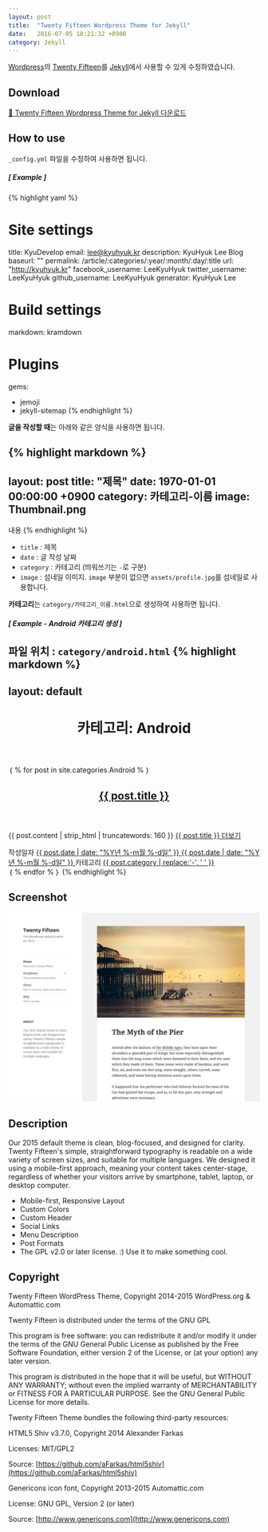 ```yaml
---
layout: post
title:  "Twenty Fifteen Wordpress Theme for Jekyll"
date:   2016-07-05 10:21:32 +0900
category: Jekyll
---
```

[Wordpress](https://ko.wordpress.org)의 [Twenty Fifteen](https://wordpress.org/themes/twentyfifteen)를 [Jekyll](https://jekyllrb.com)에서 사용할 수 있게 수정하였습니다.

## Download

[📎 Twenty Fifteen Wordpress Theme for Jekyll 다운로드](https://github.com/LeeKyuHyuk/twenty-fifteen-jekyll-theme/archive/1.0.0.zip)

## How to use

`_config.yml` 파일을 수정하여 사용하면 됩니다.

##### [ Example ]

{% highlight yaml %}
# Site settings
title: KyuDevelop
email: lee@kyuhyuk.kr
description: KyuHyuk Lee Blog
baseurl: ""
permalink: /article/:categories/:year/:month/:day/:title
url: "http://kyuhyuk.kr"
facebook_username: LeeKyuHyuk
twitter_username: LeeKyuHyuk
github_username:  LeeKyuHyuk
generator:  KyuHyuk Lee

# Build settings
markdown: kramdown

# Plugins
gems:
  - jemoji
  - jekyll-sitemap
{% endhighlight %}

**글을 작성할 때**는 아래와 같은 양식을 사용하면 됩니다.

{% highlight markdown %}
---
layout: post
title:  "제목"
date:   1970-01-01 00:00:00 +0900
category: 카테고리-이름
image:  Thumbnail.png
---
내용
{% endhighlight %}

* `title` : 제목
* `date` : 글 작성 날짜
* `category` : 카테고리 (띄워쓰기는 `-`로 구분)
* `image` : 섬네일 이미지. `image` 부분이 없으면 `assets/profile.jpg`를 섬네일로 사용합니다.

**카테고리**는 `category/카테고리_이름.html`으로 생성하여 사용하면 됩니다.

##### [ Example - Android 카테고리 생성 ]
파일 위치 : `category/android.html`
{% highlight markdown %}
---
layout: default
---
<header class="page-header">
  <h1 class="page-title">카테고리: Android</h1>
</header>
｛ % for post in site.categories.Android % ｝
<article class="post type-post status-publish format-standard hentry">
  <header class="entry-header">
    <h2 class="entry-title">
      <a href="{{ post.url | prepend: site.baseurl }}" rel="bookmark">{{ post.title }}</a>
    </h2>
  </header>
  <div class="entry-content">
    <p>{{ post.content | strip_html | truncatewords: 160 }}  <a href="{{ post.url | prepend: site.baseurl }}" class="more-link"><span class="screen-reader-text">{{ post.title }}</span> 더보기</a></p>
  </div>
  <footer class="entry-footer">
    <span class="posted-on">
      <span class="screen-reader-text">작성일자 </span>
      <a href="{{ post.url | prepend: site.baseurl }}" rel="bookmark">
        <time class="entry-date published" datetime="{{ post.date }}">{{ post.date | date: "%Y년 %-m월 %-d일" }}</time>
        <time class="updated" datetime="{{ post.date }}">{{ post.date | date: "%Y년 %-m월 %-d일" }}</time>
      </a>
    </span>
    <span class="cat-links">
      <span class="screen-reader-text">카테고리 </span>
      <a href="/category/{{ post.category | slugify | prepend: site.baseurl }}.html" rel="category">{{ post.category | replace:'-', ' ' }}</a>
    </span>
  </footer>
</article>
｛ % endfor % ｝
{% endhighlight %}

## Screenshot

![Twenty Fifteen Wordpress Theme for Jekyll](https://raw.githubusercontent.com/LeeKyuHyuk/twenty-fifteen-jekyll-theme/master/assets/image/screenshot.png)

## Description
Our 2015 default theme is clean, blog-focused, and designed for clarity. Twenty Fifteen's simple, straightforward typography is readable on a wide variety of screen sizes, and suitable for multiple languages. We designed it using a mobile-first approach, meaning your content takes center-stage, regardless of whether your visitors arrive by smartphone, tablet, laptop, or desktop computer.

* Mobile-first, Responsive Layout
* Custom Colors
* Custom Header
* Social Links
* Menu Description
* Post Formats
* The GPL v2.0 or later license. :) Use it to make something cool.

## Copyright
Twenty Fifteen WordPress Theme, Copyright 2014-2015 WordPress.org & Automattic.com

Twenty Fifteen is distributed under the terms of the GNU GPL

This program is free software: you can redistribute it and/or modify
it under the terms of the GNU General Public License as published by
the Free Software Foundation, either version 2 of the License, or
(at your option) any later version.

This program is distributed in the hope that it will be useful,
but WITHOUT ANY WARRANTY; without even the implied warranty of
MERCHANTABILITY or FITNESS FOR A PARTICULAR PURPOSE. See the
GNU General Public License for more details.

Twenty Fifteen Theme bundles the following third-party resources:

HTML5 Shiv v3.7.0, Copyright 2014 Alexander Farkas

Licenses: MIT/GPL2

Source: [https://github.com/aFarkas/html5shiv](https://github.com/aFarkas/html5shiv)


Genericons icon font, Copyright 2013-2015 Automattic.com

License: GNU GPL, Version 2 (or later)

Source: [http://www.genericons.com](http://www.genericons.com)
